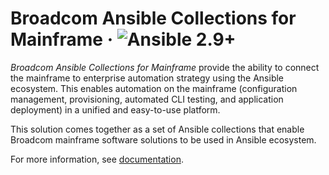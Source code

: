 # Broadcom Ansible Collections for Mainframe · ![Ansible 2.9+](https://img.shields.io/badge/ansible-2.9%2B-brightgreen)

*Broadcom Ansible Collections for Mainframe* provide the ability to connect the mainframe to enterprise automation strategy using the Ansible ecosystem.
This enables automation on the mainframe (configuration management, provisioning, automated CLI testing, and application deployment) in a unified and easy-to-use platform.

This solution comes together as a set of Ansible collections that enable Broadcom mainframe software solutions to be used in Ansible ecosystem.

For more information, see [documentation](https://broadcommfd.github.io/broadcom-ansible-collections/).
